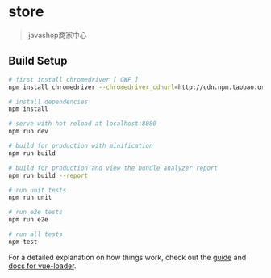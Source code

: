 # store

> javashop商家中心

## Build Setup

``` bash
# first install chromedriver [ GWF ]
npm install chromedriver --chromedriver_cdnurl=http://cdn.npm.taobao.org/dist/chromedriver

# install dependencies
npm install

# serve with hot reload at localhost:8080
npm run dev

# build for production with minification
npm run build

# build for production and view the bundle analyzer report
npm run build --report

# run unit tests
npm run unit

# run e2e tests
npm run e2e

# run all tests
npm test
```

For a detailed explanation on how things work, check out the [guide](http://vuejs-templates.github.io/webpack/) and [docs for vue-loader](http://vuejs.github.io/vue-loader).

